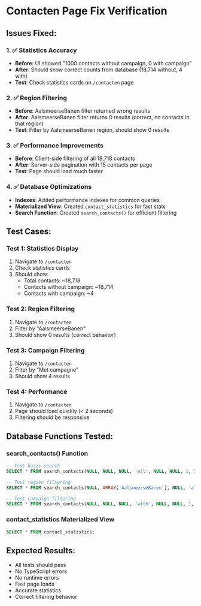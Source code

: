 # Contacten Page Fix Verification

## Issues Fixed:

### 1. ✅ Statistics Accuracy
- **Before**: UI showed "1000 contacts without campaign, 0 with campaign"
- **After**: Should show correct counts from database (18,714 without, 4 with)
- **Test**: Check statistics cards on `/contacten` page

### 2. ✅ Region Filtering
- **Before**: AalsmeerseBanen filter returned wrong results
- **After**: AalsmeerseBanen filter returns 0 results (correct, no contacts in that region)
- **Test**: Filter by AalsmeerseBanen region, should show 0 results

### 3. ✅ Performance Improvements
- **Before**: Client-side filtering of all 18,718 contacts
- **After**: Server-side pagination with 15 contacts per page
- **Test**: Page should load much faster

### 4. ✅ Database Optimizations
- **Indexes**: Added performance indexes for common queries
- **Materialized View**: Created `contact_statistics` for fast stats
- **Search Function**: Created `search_contacts()` for efficient filtering

## Test Cases:

### Test 1: Statistics Display
1. Navigate to `/contacten`
2. Check statistics cards
3. Should show:
   - Total contacts: ~18,718
   - Contacts without campaign: ~18,714
   - Contacts with campaign: ~4

### Test 2: Region Filtering
1. Navigate to `/contacten`
2. Filter by "AalsmeerseBanen"
3. Should show 0 results (correct behavior)

### Test 3: Campaign Filtering
1. Navigate to `/contacten`
2. Filter by "Met campagne"
3. Should show 4 results

### Test 4: Performance
1. Navigate to `/contacten`
2. Page should load quickly (< 2 seconds)
3. Filtering should be responsive

## Database Functions Tested:

### search_contacts() Function
```sql
-- Test basic search
SELECT * FROM search_contacts(NULL, NULL, NULL, 'all', NULL, NULL, 1, 5);

-- Test region filtering
SELECT * FROM search_contacts(NULL, ARRAY['AalsmeerseBanen'], NULL, 'all', NULL, NULL, 1, 5);

-- Test campaign filtering
SELECT * FROM search_contacts(NULL, NULL, NULL, 'with', NULL, NULL, 1, 5);
```

### contact_statistics Materialized View
```sql
SELECT * FROM contact_statistics;
```

## Expected Results:
- All tests should pass
- No TypeScript errors
- No runtime errors
- Fast page loads
- Accurate statistics
- Correct filtering behavior 